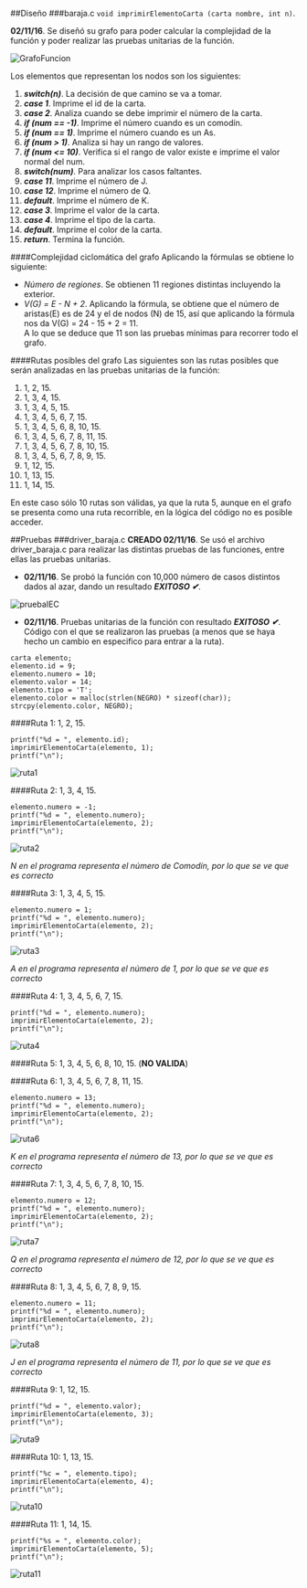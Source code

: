 ##Diseño
###baraja.c
`void imprimirElementoCarta (carta nombre, int n)`.  

**02/11/16**. Se diseñó su grafo para poder calcular la complejidad de la función y poder realizar las pruebas unitarias de la función.
	
![GrafoFuncion](./images/grafoImpEleCar.png)  

Los elementos que representan los nodos son los siguientes:  
1. ***switch(n)***. La decisión de que camino se va a tomar.  
2. ***case 1***. Imprime el id de la carta.  
3. ***case 2***. Analiza cuando se debe imprimir el número de la carta.  
4. ***if (num == -1)***. Imprime el número cuando es un comodín.  
5. ***if (num == 1)***. Imprime el número cuando es un As.  
6. ***if (num > 1)***. Analiza si hay un rango de valores.  
7. ***if (num <= 10)***. Verifica si el rango de valor existe e imprime el valor normal del num.  
8. ***switch(num)***. Para analizar los casos faltantes.  
9. ***case 11***. Imprime el número de J.  
10. ***case 12***. Imprime el número de Q.  
11. ***default***. Imprime el número de K.  
12. ***case 3***. Imprime el valor de la carta.  
13. ***case 4***. Imprime el tipo de la carta.  
14. ***default***. Imprime el color de la carta.  
15. ***return***. Termina la función.  

####Complejidad ciclomática del grafo 
Aplicando la fórmulas se obtiene lo siguiente:  
- *Número de regiones*. Se obtienen 11 regiones distintas incluyendo la exterior.  
- *V(G) = E - N + 2*. Aplicando la fórmula, se obtiene que el número de aristas(E) es de 24 y el de nodos (N) de 15, así que aplicando la fórmula nos da V(G) = 24 - 15 + 2 = 11.  
A lo que se deduce que 11 son las pruebas mínimas para recorrer todo el grafo.  

####Rutas posibles del grafo
Las siguientes son las rutas posibles que serán analizadas en las pruebas unitarias de la función:  
1. 1, 2, 15.  
2. 1, 3, 4, 15.  
3. 1, 3, 4, 5, 15.  
4. 1, 3, 4, 5, 6, 7, 15.  
5. 1, 3, 4, 5, 6, 8, 10, 15.  
6. 1, 3, 4, 5, 6, 7, 8, 11, 15.  
7. 1, 3, 4, 5, 6, 7, 8, 10, 15.  
8. 1, 3, 4, 5, 6, 7, 8, 9, 15.  
9. 1, 12, 15.  
10. 1, 13, 15.  
11. 1, 14, 15.  

En este caso sólo 10 rutas son válidas, ya que la ruta 5, aunque en el grafo se presenta como una ruta recorrible, en la lógica del código no es posible acceder.
	

##Pruebas
###driver_baraja.c
**CREADO 02/11/16**. Se usó el archivo driver_baraja.c para realizar las distintas pruebas de las funciones, entre ellas las pruebas unitarias.  

- **02/11/16**. Se probó la función con 10,000 número de casos distintos dados al azar, dando un resultado ***EXITOSO ✔***.

![pruebaIEC](./images/pruebaImpElemCart.png)  

- **02/11/16**. Pruebas unitarias de la función con resultado ***EXITOSO ✔***.  
Código con el que se realizaron las pruebas (a menos que se haya hecho un cambio en especifico para entrar a la ruta).  

~~~  
carta elemento;  
elemento.id = 9;  
elemento.numero = 10;  
elemento.valor = 14;  
elemento.tipo = 'T';  
elemento.color = malloc(strlen(NEGRO) * sizeof(char));  
strcpy(elemento.color, NEGRO);  
~~~  

####Ruta 1: 1, 2, 15.  
~~~  
printf("%d = ", elemento.id);  
imprimirElementoCarta(elemento, 1);  
printf("\n");  
~~~  

![ruta1](./images/ruta1.png)

####Ruta 2: 1, 3, 4, 15.  
~~~  
elemento.numero = -1;  
printf("%d = ", elemento.numero);  
imprimirElementoCarta(elemento, 2);  
printf("\n");  
~~~  

![ruta2](./images/ruta2.png)  

*N en el programa representa el número de Comodín, por lo que se ve que es correcto*  

####Ruta 3: 1, 3, 4, 5, 15.  
~~~  
elemento.numero = 1;  
printf("%d = ", elemento.numero);  
imprimirElementoCarta(elemento, 2);  
printf("\n");  
~~~  

![ruta3](./images/ruta3.png)  

*A en el programa representa el número de 1, por lo que se ve que es correcto*  
  
####Ruta 4: 1, 3, 4, 5, 6, 7, 15.  
~~~  
printf("%d = ", elemento.numero);  
imprimirElementoCarta(elemento, 2);  
printf("\n");  
~~~  

![ruta4](./images/ruta4.png)  


####Ruta 5: 1, 3, 4, 5, 6, 8, 10, 15. (**NO VALIDA**)  
 
####Ruta 6: 1, 3, 4, 5, 6, 7, 8, 11, 15.  
~~~  
elemento.numero = 13;  
printf("%d = ", elemento.numero);  
imprimirElementoCarta(elemento, 2);  
printf("\n");  
~~~  

![ruta6](./images/ruta6.png)  

*K en el programa representa el número de 13, por lo que se ve que es correcto*

####Ruta 7: 1, 3, 4, 5, 6, 7, 8, 10, 15.  
~~~  
elemento.numero = 12;  
printf("%d = ", elemento.numero);  
imprimirElementoCarta(elemento, 2);  
printf("\n");  
~~~  

![ruta7](./images/ruta7.png)  

*Q en el programa representa el número de 12, por lo que se ve que es correcto*  

####Ruta 8: 1, 3, 4, 5, 6, 7, 8, 9, 15.  
~~~  
elemento.numero = 11;  
printf("%d = ", elemento.numero);  
imprimirElementoCarta(elemento, 2);  
printf("\n");  
~~~  

![ruta8](./images/ruta8.png)  

*J en el programa representa el número de 11, por lo que se ve que es correcto*  

####Ruta 9: 1, 12, 15.  
~~~  
printf("%d = ", elemento.valor);  
imprimirElementoCarta(elemento, 3);  
printf("\n");  
~~~  

![ruta9](./images/ruta9.png)  

####Ruta 10: 1, 13, 15.  
~~~  
printf("%c = ", elemento.tipo);  
imprimirElementoCarta(elemento, 4);  
printf("\n");  
~~~  

![ruta10](./images/ruta10.png)  

####Ruta 11: 1, 14, 15.  
~~~  
printf("%s = ", elemento.color);  
imprimirElementoCarta(elemento, 5);  
printf("\n");  
~~~  

![ruta11](./images/ruta11.png) 